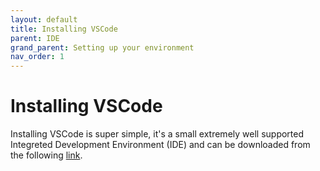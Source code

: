 ```yaml
---
layout: default
title: Installing VSCode
parent: IDE
grand_parent: Setting up your environment
nav_order: 1
---
```


# Installing VSCode

Installing VSCode is super simple, it's a small extremely well supported Integreted Development Environment (IDE) and can be downloaded from the following [link](https://code.visualstudio.com/docs/setup/setup-overview).

